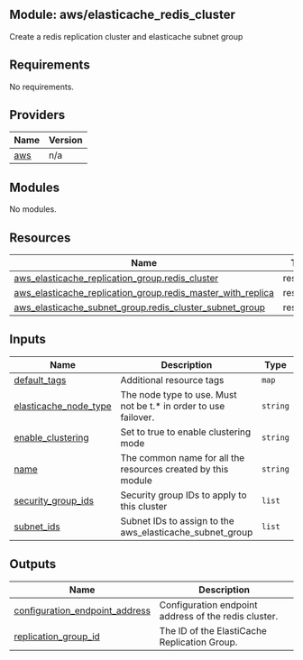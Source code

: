 ## Module: aws/elasticache\_redis\_cluster

Create a redis replication cluster and elasticache subnet group

## Requirements

No requirements.

## Providers

| Name | Version |
|------|---------|
| <a name="provider_aws"></a> [aws](#provider\_aws) | n/a |

## Modules

No modules.

## Resources

| Name | Type |
|------|------|
| [aws_elasticache_replication_group.redis_cluster](https://registry.terraform.io/providers/hashicorp/aws/latest/docs/resources/elasticache_replication_group) | resource |
| [aws_elasticache_replication_group.redis_master_with_replica](https://registry.terraform.io/providers/hashicorp/aws/latest/docs/resources/elasticache_replication_group) | resource |
| [aws_elasticache_subnet_group.redis_cluster_subnet_group](https://registry.terraform.io/providers/hashicorp/aws/latest/docs/resources/elasticache_subnet_group) | resource |

## Inputs

| Name | Description | Type | Default | Required |
|------|-------------|------|---------|:--------:|
| <a name="input_default_tags"></a> [default\_tags](#input\_default\_tags) | Additional resource tags | `map` | `{}` | no |
| <a name="input_elasticache_node_type"></a> [elasticache\_node\_type](#input\_elasticache\_node\_type) | The node type to use. Must not be t.* in order to use failover. | `string` | `"cache.m3.medium"` | no |
| <a name="input_enable_clustering"></a> [enable\_clustering](#input\_enable\_clustering) | Set to true to enable clustering mode | `string` | `true` | no |
| <a name="input_name"></a> [name](#input\_name) | The common name for all the resources created by this module | `string` | n/a | yes |
| <a name="input_security_group_ids"></a> [security\_group\_ids](#input\_security\_group\_ids) | Security group IDs to apply to this cluster | `list` | n/a | yes |
| <a name="input_subnet_ids"></a> [subnet\_ids](#input\_subnet\_ids) | Subnet IDs to assign to the aws\_elasticache\_subnet\_group | `list` | n/a | yes |

## Outputs

| Name | Description |
|------|-------------|
| <a name="output_configuration_endpoint_address"></a> [configuration\_endpoint\_address](#output\_configuration\_endpoint\_address) | Configuration endpoint address of the redis cluster. |
| <a name="output_replication_group_id"></a> [replication\_group\_id](#output\_replication\_group\_id) | The ID of the ElastiCache Replication Group. |
